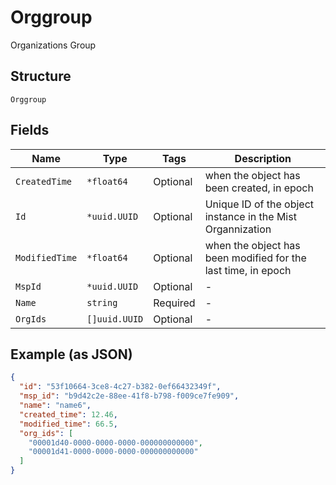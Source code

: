 
# Orggroup

Organizations Group

## Structure

`Orggroup`

## Fields

| Name | Type | Tags | Description |
|  --- | --- | --- | --- |
| `CreatedTime` | `*float64` | Optional | when the object has been created, in epoch |
| `Id` | `*uuid.UUID` | Optional | Unique ID of the object instance in the Mist Organnization |
| `ModifiedTime` | `*float64` | Optional | when the object has been modified for the last time, in epoch |
| `MspId` | `*uuid.UUID` | Optional | - |
| `Name` | `string` | Required | - |
| `OrgIds` | `[]uuid.UUID` | Optional | - |

## Example (as JSON)

```json
{
  "id": "53f10664-3ce8-4c27-b382-0ef66432349f",
  "msp_id": "b9d42c2e-88ee-41f8-b798-f009ce7fe909",
  "name": "name6",
  "created_time": 12.46,
  "modified_time": 66.5,
  "org_ids": [
    "00001d40-0000-0000-0000-000000000000",
    "00001d41-0000-0000-0000-000000000000"
  ]
}
```

